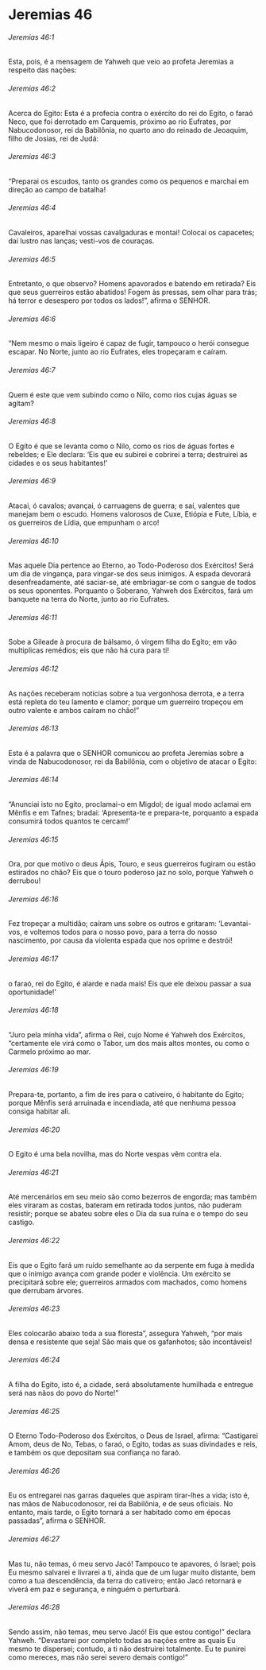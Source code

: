 # Jeremias 46

###### Jeremias 46:1

Esta, pois, é a mensagem de Yahweh que veio ao profeta Jeremias a respeito das nações:

###### Jeremias 46:2

Acerca do Egito: Esta é a profecia contra o exército do rei do Egito, o faraó Neco, que foi derrotado em Carquemis, próximo ao rio Eufrates, por Nabucodonosor, rei da Babilônia, no quarto ano do reinado de Jeoaquim, filho de Josias, rei de Judá:

###### Jeremias 46:3

“Preparai os escudos, tanto os grandes como os pequenos e marchai em direção ao campo de batalha!

###### Jeremias 46:4

Cavaleiros, aparelhai vossas cavalgaduras e montai! Colocai os capacetes; daí lustro nas lanças; vesti-vos de couraças.

###### Jeremias 46:5

Entretanto, o que observo? Homens apavorados e batendo em retirada? Eis que seus guerreiros estão abatidos! Fogem às pressas, sem olhar para trás; há terror e desespero por todos os lados!”, afirma o SENHOR.

###### Jeremias 46:6

“Nem mesmo o mais ligeiro é capaz de fugir, tampouco o herói consegue escapar. No Norte, junto ao rio Eufrates, eles tropeçaram e caíram.

###### Jeremias 46:7

Quem é este que vem subindo como o Nilo, como rios cujas águas se agitam?

###### Jeremias 46:8

O Egito é que se levanta como o Nilo, como os rios de águas fortes e rebeldes; e Ele declara: ‘Eis que eu subirei e cobrirei a terra; destruirei as cidades e os seus habitantes!’

###### Jeremias 46:9

Atacai, ó cavalos; avançai, ó carruagens de guerra; e saí, valentes que manejam bem o escudo. Homens valorosos de Cuxe, Etiópia e Fute, Líbia, e os guerreiros de Lídia, que empunham o arco!

###### Jeremias 46:10

Mas aquele Dia pertence ao Eterno, ao Todo-Poderoso dos Exércitos! Será um dia de vingança, para vingar-se dos seus inimigos. A espada devorará desenfreadamente, até saciar-se, até embriagar-se com o sangue de todos os seus oponentes. Porquanto o Soberano, Yahweh dos Exércitos, fará um banquete na terra do Norte, junto ao rio Eufrates.

###### Jeremias 46:11

Sobe a Gileade à procura de bálsamo, ó virgem filha do Egito; em vão multiplicas remédios; eis que não há cura para ti!

###### Jeremias 46:12

As nações receberam notícias sobre a tua vergonhosa derrota, e a terra está repleta do teu lamento e clamor; porque um guerreiro tropeçou em outro valente e ambos caíram no chão!”

###### Jeremias 46:13

Esta é a palavra que o SENHOR comunicou ao profeta Jeremias sobre a vinda de Nabucodonosor, rei da Babilônia, com o objetivo de atacar o Egito:

###### Jeremias 46:14

“Anunciai isto no Egito, proclamai-o em Migdol; de igual modo aclamai em Mênfis e em Tafnes; bradai: ‘Apresenta-te e prepara-te, porquanto a espada consumirá todos quantos te cercam!’

###### Jeremias 46:15

Ora, por que motivo o deus Ápis, Touro, e seus guerreiros fugiram ou estão estirados no chão? Eis que o touro poderoso jaz no solo, porque Yahweh o derrubou!

###### Jeremias 46:16

Fez tropeçar a multidão; caíram uns sobre os outros e gritaram: ‘Levantai-vos, e voltemos todos para o nosso povo, para a terra do nosso nascimento, por causa da violenta espada que nos oprime e destrói!

###### Jeremias 46:17

o faraó, rei do Egito, é alarde e nada mais! Eis que ele deixou passar a sua oportunidade!’

###### Jeremias 46:18

“Juro pela minha vida”, afirma o Rei, cujo Nome é Yahweh dos Exércitos, “certamente ele virá como o Tabor, um dos mais altos montes, ou como o Carmelo próximo ao mar.

###### Jeremias 46:19

Prepara-te, portanto, a fim de ires para o cativeiro, ó habitante do Egito; porque Mênfis será arruinada e incendiada, até que nenhuma pessoa consiga habitar ali.

###### Jeremias 46:20

O Egito é uma bela novilha, mas do Norte vespas vêm contra ela.

###### Jeremias 46:21

Até mercenários em seu meio são como bezerros de engorda; mas também eles viraram as costas, bateram em retirada todos juntos, não puderam resistir; porque se abateu sobre eles o Dia da sua ruína e o tempo do seu castigo.

###### Jeremias 46:22

Eis que o Egito fará um ruído semelhante ao da serpente em fuga à medida que o inimigo avança com grande poder e violência. Um exército se precipitará sobre ele; guerreiros armados com machados, como homens que derrubam árvores.

###### Jeremias 46:23

Eles colocarão abaixo toda a sua floresta”, assegura Yahweh, “por mais densa e resistente que seja! São mais que os gafanhotos; são incontáveis!

###### Jeremias 46:24

A filha do Egito, isto é, a cidade, será absolutamente humilhada e entregue será nas nãos do povo do Norte!”

###### Jeremias 46:25

O Eterno Todo-Poderoso dos Exércitos, o Deus de Israel, afirma: “Castigarei Amom, deus de No, Tebas, o faraó, o Egito, todas as suas divindades e reis, e também os que depositam sua confiança no faraó.

###### Jeremias 46:26

Eu os entregarei nas garras daqueles que aspiram tirar-lhes a vida; isto é, nas mãos de Nabucodonosor, rei da Babilônia, e de seus oficiais. No entanto, mais tarde, o Egito tornará a ser habitado como em épocas passadas”, afirma o SENHOR.

###### Jeremias 46:27

Mas tu, não temas, ó meu servo Jacó! Tampouco te apavores, ó Israel; pois Eu mesmo salvarei e livrarei a ti, ainda que de um lugar muito distante, bem como a tua descendência, da terra do cativeiro; então Jacó retornará e viverá em paz e segurança, e ninguém o perturbará.

###### Jeremias 46:28

Sendo assim, não temas, meu servo Jacó! Eis que estou contigo!” declara Yahweh. “Devastarei por completo todas as nações entre as quais Eu mesmo te dispersei; contudo, a ti não destruirei totalmente. Eu te punirei como mereces, mas não serei severo demais contigo!”

